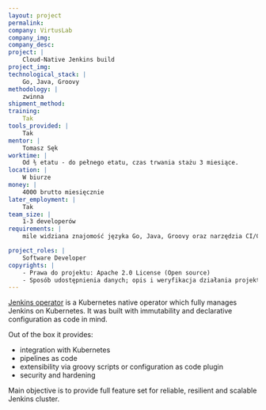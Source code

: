 ```yaml
---
layout: project
permalink: 
company: VirtusLab
company_img:
company_desc:
project: |
    Cloud-Native Jenkins build
project_img:
technological_stack: |
    Go, Java, Groovy
methodology: |
    zwinna
shipment_method:
training:
    Tak
tools_provided: |
    Tak
mentor: |
    Tomasz Sęk
worktime: |
    Od ⅗ etatu - do pełnego etatu, czas trwania stażu 3 miesiące.
location: |
    W biurze
money: |
    4000 brutto miesięcznie
later_employment: |
    Tak
team_size: |
    1-3 developerów
requirements: |
    mile widziana znajomość języka Go, Java, Groovy oraz narzędzia CI/CD - Jenkins

project_roles: |
    Software Developer
copyrights: |
    - Prawa do projektu: Apache 2.0 License (Open source)
    - Sposób udostępnienia danych; opis i weryfikacja działania projektu na potrzeby pracy licencjackiej: Dane są ogólnodostępne
---
```

[Jenkins operator](https://github.com/jenkinsci/kubernetes-operator) is a Kubernetes native operator which fully manages Jenkins on Kubernetes. It was built with immutability and declarative configuration as code in mind. 

Out of the box it provides:
- integration with Kubernetes
- pipelines as code
- extensibility via groovy scripts or configuration as code plugin
- security and hardening

Main objective is to provide full feature set for reliable, resilient and scalable Jenkins cluster. 
